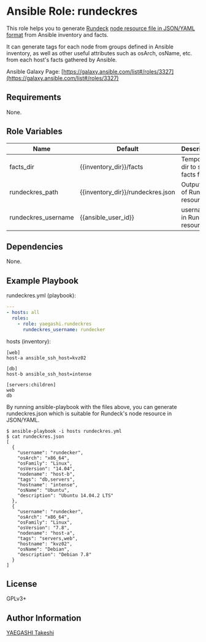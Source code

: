 Ansible Role: rundeckres
========================

This role helps you to generate
[Rundeck](http://rundeck.org)
[node resource file in JSON/YAML format](http://rundeck.org/docs/man5/resource-yaml.html)
from Ansible inventory and facts.

It can generate tags for each node from groups defined in Ansible inventory,
as well as other useful attributes such as osArch, osName, etc.
from each host's facts gathered by Ansible.

Ansible Galaxy Page:
[https://galaxy.ansible.com/list#/roles/3327](https://galaxy.ansible.com/list#/roles/3327)

Requirements
------------

None.

Role Variables
--------------

| Name                | Default                           | Description                         |
|---------------------|-----------------------------------|-------------------------------------|
| facts_dir           | {{inventory_dir}}/facts           | Temporary dir to store facts files  | 
| rundeckres_path     | {{inventory_dir}}/rundeckres.json | Output path of Rundeck resource     |
| rundeckres_username | {{ansible_user_id}}               | username in Rundeck resource        |

Dependencies
------------

None.

Example Playbook
----------------

rundeckres.yml (playbook):

```yaml
---
- hosts: all
  roles:
    - role: yaegashi.rundeckres
      rundeckres_username: rundecker
```

hosts (inventory):

```
[web]
host-a ansible_ssh_host=kvz02

[db]
host-b ansible_ssh_host=intense

[servers:children]
web
db
```

By running ansible-playbook with the files above,
you can generate rundeckres.json which is suitable for
Rundeck's node resource in JSON/YAML.

```
$ ansible-playbook -i hosts rundeckres.yml
$ cat rundeckres.json
[
  {
    "username": "rundecker", 
    "osArch": "x86_64", 
    "osFamily": "Linux", 
    "osVersion": "14.04", 
    "nodename": "host-b", 
    "tags": "db,servers", 
    "hostname": "intense", 
    "osName": "Ubuntu", 
    "description": "Ubuntu 14.04.2 LTS"
  }, 
  {
    "username": "rundecker", 
    "osArch": "x86_64", 
    "osFamily": "Linux", 
    "osVersion": "7.8", 
    "nodename": "host-a", 
    "tags": "servers,web", 
    "hostname": "kvz02", 
    "osName": "Debian", 
    "description": "Debian 7.8"
  }
]
```

License
-------

GPLv3+

Author Information
------------------

[YAEGASHI Takeshi](https://github.com/yaegashi)
